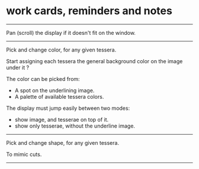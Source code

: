 # work cards, reminders and notes

----

Pan (scroll) the display if it doesn't fit on the window.

----

Pick and change color, for any given tessera. 

Start assigning each tessera the general background color on the image under it ?

The color can be picked from:
- A spot on the underlining image.
- A palette of available tessera colors.

The display must jump easily between two modes:
- show image, and tesserae on top of it.
- show only tesserae, without the underline image.

----

Pick and change shape, for any given tessera. 

To mimic cuts.

----

